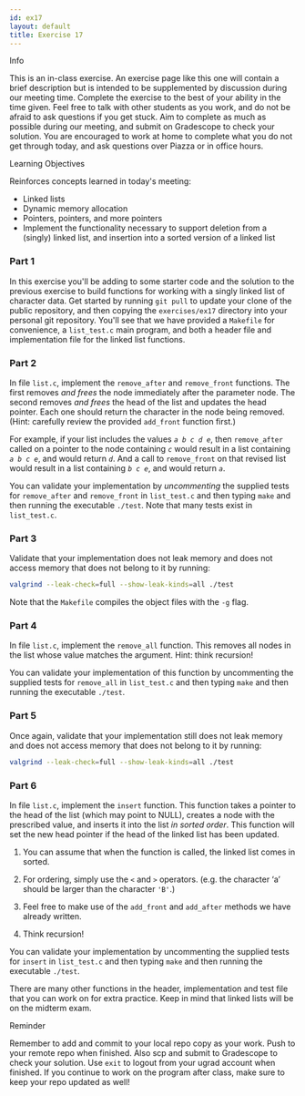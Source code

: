 ```yaml
---
id: ex17
layout: default
title: Exercise 17
---
```


<div class='admonition info'>
<div class='title'>Info</div>
<div class='content'>
<p>This is an in-class exercise. An exercise page like this one will contain a brief description but is intended to be supplemented by discussion during our meeting time. Complete the exercise to the best of your ability in the time given. Feel free to talk with other students as you work, and do not be afraid to ask questions if you get stuck. Aim to complete as much as possible during our meeting, and submit on Gradescope to check your solution. You are encouraged to work at home to complete what you do not get through today, and ask questions over Piazza or in office hours.</p>
</div>
</div>

<div class='admonition tip'>
<div class='title'>Learning Objectives</div>
<div class='content'>
<p>Reinforces concepts learned in today's meeting:</p>
<ul>
<li>Linked lists</li>
<li>Dynamic memory allocation</li>
<li>Pointers, pointers, and more pointers</li>
<li>Implement the functionality necessary to support deletion from a (singly) linked list, and insertion into a sorted version of a linked list</li>
</ul>
</div>
</div>


### Part 1
In this exercise you'll be adding to some starter code and the solution to the previous exercise to build functions for working with a singly linked list of character data. Get started by running `git pull` to update your clone of the public repository, and then copying the `exercises/ex17` directory into your personal git repository. You'll see that we have provided a `Makefile` for convenience, a `list_test.c` main program, and both a header file and implementation file for the linked list functions.

### Part 2
In file `list.c`, implement the `remove_after` and `remove_front` functions. The first removes _and frees_ the node immediately after the parameter node. The second removes _and frees_ the head of the list and updates the head pointer. Each one should return the character in the node being removed. (Hint: carefully review the provided `add_front` function first.)

For example, if your list includes the values _`a b c d e`_, then `remove_after` called on a pointer to the node containing _`c`_ would result in a list containing _`a b c e`_, and would return _`d`_.  And a call to `remove_front` on that revised list would result in a list containing _`b c e`_, and would return _`a`_.

You can validate your implementation by _uncommenting_ the supplied tests for `remove_after` and `remove_front` in `list_test.c` and then typing `make` and then running the executable `./test`. Note that many tests exist in `list_test.c`.

### Part 3
Validate that your implementation does not leak memory and does not access memory that does not belong to it by running:

```bash
valgrind --leak-check=full --show-leak-kinds=all ./test
```

Note that the `Makefile` compiles the object files with the `-g` flag.

### Part 4
In file `list.c`, implement the `remove_all` function. This removes all nodes in the list whose value matches the argument. Hint: think recursion!

You can validate your implementation of this function by uncommenting the supplied tests for `remove_all` in `list_test.c` and then typing `make` and then running the executable `./test`.
 
### Part 5
Once again, validate that your implementation still does not leak memory and does not access memory that does not belong to it by running:

```bash
valgrind --leak-check=full --show-leak-kinds=all ./test
```

### Part 6
In file `list.c`, implement the `insert` function. This function takes a pointer to the head of the list (which may point to NULL), creates a node with the prescribed value, and inserts it into the list _in sorted order_. This function will set the new head pointer if the head of the linked list has been updated.

1.	You can assume that when the function is called, the linked list comes in sorted.

2.	For ordering, simply use the `<` and `>` operators. (e.g. the character ‘a’ should be larger than the character `'B'`.)

3.	Feel free to make use of the `add_front` and `add_after` methods we have already written.

4.  Think recursion!

You can validate your implementation by uncommenting the supplied tests for `insert` in `list_test.c` and then typing `make` and then running the executable `./test`.

There are many other functions in the header, implementation and test file that you can work on for extra practice. Keep in mind that linked lists will be on the midterm exam.

<div class='admonition tip'>
<div class='title'>Reminder</div>
<div class='content'>
<p>Remember to add and commit to your local repo copy as your work. Push to your remote repo when finished. Also scp and submit to Gradescope to check your solution. Use <code>exit</code> to logout from your ugrad account when finished. If you continue to work on the program after class, make sure to keep your repo updated as well!</p>
</div>
</div>
